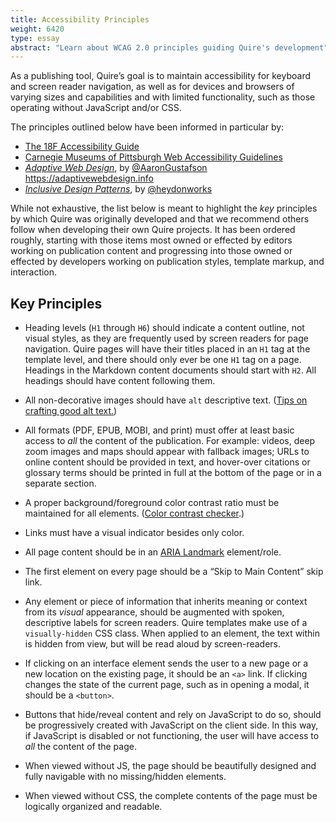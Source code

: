 ```yaml
---
title: Accessibility Principles
weight: 6420
type: essay
abstract: "Learn about WCAG 2.0 principles guiding Quire's development"
---
```


As a publishing tool, Quire’s goal is to maintain accessibility for keyboard and screen reader navigation, as well as for devices and browsers of varying sizes and capabilities and with limited functionality, such as those operating without JavaScript and/or CSS.

The principles outlined below have been informed in particular by:

- [The 18F Accessibility Guide](https://accessibility.18f.gov/)
- [Carnegie Museums of Pittsburgh Web Accessibility Guidelines](http://web-accessibility.carnegiemuseums.org)
- [*Adaptive Web Design*](https://adaptivewebdesign.info), by [@AaronGustafson](https://twitter.com/AaronGustafson) https://adaptivewebdesign.info
- [*Inclusive Design Patterns*](https://shop.smashingmagazine.com/products/inclusive-design-patterns), by [@heydonworks](https://twitter.com/heydonworks)

While not exhaustive, the list below is meant to highlight the *key* principles by which Quire was originally developed and that we recommend others follow when developing their own Quire projects. It has been ordered roughly, starting with those items most owned or effected by editors working on publication content and progressing into those owned or effected by developers working on publication styles, template markup, and interaction.

## Key Principles

- Heading levels (`H1` through `H6`) should indicate a content outline, not visual styles, as they are frequently used by screen readers for page navigation. Quire pages will have their titles placed in an `H1` tag at the template level, and there should only ever be one `H1` tag on a page. Headings in the Markdown content documents should start with `H2`. All headings should have content following them.

- All non-decorative images should have `alt` descriptive text. ([Tips on crafting good alt text.](https://webaim.org/techniques/alttext/))

- All formats (PDF, EPUB, MOBI, and print) must offer at least basic access to *all* the content of the publication. For example: videos, deep zoom images and maps should appear with fallback images; URLs to online content should be provided in text, and hover-over citations or glossary terms should be printed in full at the bottom of the page or in a separate section.

- A proper background/foreground color contrast ratio must be maintained for all elements. ([Color contrast checker](https://webaim.org/resources/contrastchecker/).)

- Links must have a visual indicator besides only color.

- All page content should be in an [ARIA Landmark](https://www.w3.org/TR/2017/NOTE-wai-aria-practices-1.1-20171214/examples/landmarks/index.html) element/role.

- The first element on every page should be a “Skip to Main Content” skip link.

- Any element or piece of information that inherits meaning or context from its *visual* appearance, should be augmented with spoken, descriptive labels for screen readers. Quire templates make use of a `visually-hidden` CSS class. When applied to an element, the text within is hidden from view, but will be read aloud by screen-readers.

- If clicking on an interface element sends the user to a new page or a new location on the existing page, it should be an `<a>` link. If clicking changes the state of the current page, such as in opening a modal, it should be a `<button>`.

- Buttons that hide/reveal content and rely on JavaScript to do so, should be progressively created with JavaScript on the client side. In this way, if JavaScript is disabled or not functioning, the user will have access to *all* the content of the page.

- When viewed without JS, the page should be beautifully designed and fully navigable with no missing/hidden elements.

- When viewed without CSS, the complete contents of the page must be logically organized and readable.
